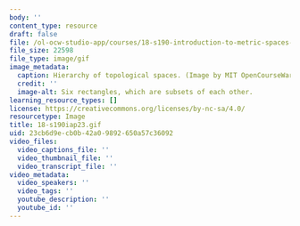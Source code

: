 ```yaml
---
body: ''
content_type: resource
draft: false
file: /ol-ocw-studio-app/courses/18-s190-introduction-to-metric-spaces-january-iap-2023/18-s190iap23.gif
file_size: 22598
file_type: image/gif
image_metadata:
  caption: Hierarchy of topological spaces. (Image by MIT OpenCourseWare.)
  credit: ''
  image-alt: Six rectangles, which are subsets of each other.
learning_resource_types: []
license: https://creativecommons.org/licenses/by-nc-sa/4.0/
resourcetype: Image
title: 18-s190iap23.gif
uid: 23cb6d9e-cb0b-42a0-9892-650a57c36092
video_files:
  video_captions_file: ''
  video_thumbnail_file: ''
  video_transcript_file: ''
video_metadata:
  video_speakers: ''
  video_tags: ''
  youtube_description: ''
  youtube_id: ''
---
```

